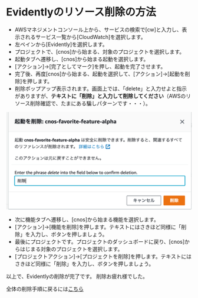 # Evidentlyのリソース削除の方法

- AWSマネジメントコンソール上から、サービスの検索で[cw]と入力し、表示されるサービス一覧から[CloudWatch]を選択します。
- 左ペインから[Evidently]を選択します。
- プロジェクトで、[cnos]から始まる、対象のプロジェクトを選択します。
- 起動タブへ遷移し、[cnos]から始まる起動を選択します。
- [アクション]→[完了としてマーク]を押し、起動を完了させます。
- 完了後、再度[cnos]から始まる、起動を選択して、[アクション]→[起動を削除]を押します。
- 削除ポップアップ表示されます。画面上では、「delete」と入力せよと指示がありますが、**テキストに「削除」と入力して削除してください**（AWSのリソース削除確認で、たまにある騙しパターンです・・・）。

![](./images/evidently-delete-popup.png)

- 次に機能タブへ遷移し、[cnos]から始まる機能を選択します。
- [アクション]→[機能を削除]を押します。テキストにはさきほど同様に「削除」を入力し、ボタンを押しましょう。
- 最後にプロジェクトです。プロジェクトのダッシュボードに戻り、[cnos]からはじまる対象のプロジェクトを選択します。
- [プロジェクトアクション]→[プロジェクトを削除]を押します。テキストにはさきほど同様に「削除」を入力し、ボタンを押しましょう。

 
以上で、Evidentlyの削除が完了です。
削除お疲れ様でした。

全体の削除手順に戻るには[こちら](./README.md)